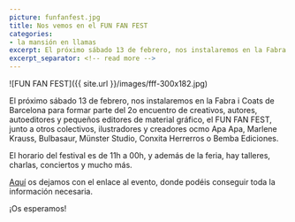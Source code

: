 ```yaml
---
picture: funfanfest.jpg
title: Nos vemos en el FUN FAN FEST
categories:
- la mansión en llamas
excerpt: El próximo sábado 13 de febrero, nos instalaremos en la Fabra i Coats de Barcelona para formar parte del 2o encuentro de creativos, autores, autoeditores y pequeños editores de material gráfico, el FUN FAN FEST.
excerpt_separator: <!-- read more -->
---
```


![FUN FAN FEST]({{ site.url }}/images/fff-300x182.jpg)

El próximo sábado 13 de febrero, nos instalaremos en la Fabra i Coats de Barcelona para formar parte del 2o encuentro de creativos, autores, autoeditores y pequeños editores de material gráfico, el FUN FAN FEST, junto a otros colectivos, ilustradores y creadores ocmo Apa Apa, Marlene Krauss, Bulbasaur, Münster Studio, Conxita Herrerros o Bemba Ediciones.

El horario del festival es de 11h a 00h, y además de la feria, hay talleres, charlas, conciertos y mucho más.

[Aquí](https://www.facebook.com/events/1525278221134108/) os dejamos con el enlace al evento, donde podéis conseguir toda la información necesaria.

¡Os esperamos!
